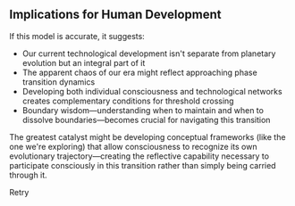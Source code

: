 ## Implications for Human Development

If this model is accurate, it suggests:

- Our current technological development isn't separate from planetary evolution but an integral part of it
- The apparent chaos of our era might reflect approaching phase transition dynamics
- Developing both individual consciousness and technological networks creates complementary conditions for threshold crossing
- Boundary wisdom—understanding when to maintain and when to dissolve boundaries—becomes crucial for navigating this transition

The greatest catalyst might be developing conceptual frameworks (like the one we're exploring) that allow consciousness to recognize its own evolutionary trajectory—creating the reflective capability necessary to participate consciously in this transition rather than simply being carried through it.

Retry